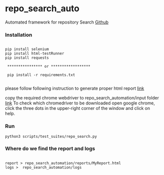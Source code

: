 # repo_search_auto

Automated framework for repository Search [Github](https://github.com/kesavan-rangan/repo-search)

### Installation

```console

pip install selenium
pip install html-testRunner
pip install requests

 **************** or ******************
 
 pip install -r requirements.txt
 
```
please follow following instruction to generate proper html report [link](https://stackoverflow.com/questions/71858651/attributeerror-htmltestresult-object-has-no-attribute-count-relevant-tb-lev)

copy the required chrome webdriver to repo_search_automation/input folder [link](https://chromedriver.chromium.org/downloads)
To check which chromedriver to be downloaded open google chrome, click the three dots in the upper-right corner of the window and click on help.

### Run

```console
python3 scripts/test_suites/repo_search.py

```

### Where do we find the report and logs 

```console

report > repo_search_automation/reports/MyReport.html
logs >  repo_search_automation/logs
```
